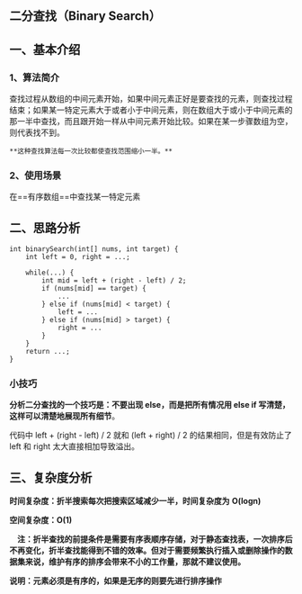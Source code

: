 ## **二分查找（Binary Search）**



## 一、基本介绍

### 1、算法简介

 查找过程从数组的中间元素开始，如果中间元素正好是要查找的元素，则查找过程结束；如果某一特定元素大于或者小于中间元素，则在数组大于或小于中间元素的那一半中查找，而且跟开始一样从中间元素开始比较。如果在某一步骤数组为空，则代表找不到。

  	**这种查找算法每一次比较都使查找范围缩小一半。**

### 2、使用场景

在==有序数组==中查找某一特定元素



## **二、思路分析**

```
int binarySearch(int[] nums, int target) {
    int left = 0, right = ...;

    while(...) {
        int mid = left + (right - left) / 2;
        if (nums[mid] == target) {
            ...
        } else if (nums[mid] < target) {
            left = ...
        } else if (nums[mid] > target) {
            right = ...
        }
    }
    return ...;
}
```

### **小技巧**

**分析二分查找的一个技巧是：不要出现 else，而是把所有情况用 else if 写清楚，这样可以清楚地展现所有细节**。

代码中 left + (right - left) / 2 就和 (left + right) / 2 的结果相同，但是有效防止了 left 和 right 太大直接相加导致溢出。



## **三、复杂度分析** 

  **时间复杂度：折半搜索每次把搜索区域减少一半，时间复杂度为** **O(logn)**

  **空间复杂度：O(1)**

　**注：折半查找的前提条件是需要有序表顺序存储，对于静态查找表，一次排序后不再变化，折半查找能得到不错的效率。但对于需要频繁执行插入或删除操作的数据集来说，维护有序的排序会带来不小的工作量，那就不建议使用。**

   **说明：元素必须是有序的，如果是无序的则要先进行排序操作**

